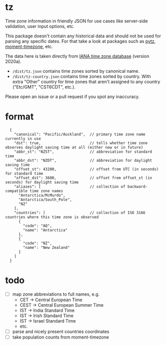 # tz

Time zone information in friendly JSON for use cases like server-side validation, user input options, etc.

This package doesn't contain any historical data and should not be used for parsing any specific dates. For that take a look at packages such as [pytz](https://pythonhosted.org/pytz/), [moment-timezone](https://momentjs.com/timezone/), etc.

The data here is taken directly from [IANA time zone database](https://www.iana.org/time-zones) (version 2020a).

- `/dist/tz.json` contains time zones sorted by canonical name.
- `/dist/tz-country.json` contains time zones sorted by country. With extra "Other" country for time zones that aren't assigned to any country ("Etc/GMT", "CST6CDT", etc.).

Please open an issue or a pull request if you spot any inaccuracy.

# format

```
  {
    "canonical": "Pacific/Auckland",  // primary time zone name currently in use
    "dst": true,                      // tells whether time zone observes daylight saving time at all (either now or in future)
    "abbr_st": "NZST",                // abbreviation for standard time
    "abbr_dst": "NZDT",               // abbreviation for daylight saving time
    "offset_st": 43200,               // offset from UTC (in seconds) for standard time
    "offset_dst": 3600,               // offset from offset_st (in seconds) for daylight saving time
    "aliases": [                      // collection of backward-compatible time zone names
      "Antarctica/McMurdo",
      "Antarctica/South_Pole",
      "NZ"
    ],
    "countries": [                    // collection of ISO 3166 countries where this time zone is observed
      {
        "code": "AQ",
        "name": "Antarctica"
      },
      {
        "code": "NZ",
        "name": "New Zealand"
      }
    ]
  }
```

# todo

- [ ] map zone abbreviations to full names, e.g.
  - CET → Central European Time
  - CEST → Central European Summer Time
  - IST → India Standard Time
  - IST → Irish Standard Time
  - IST → Israel Standard Time
  - etc.
- [ ] parse and nicely present countries coordinates
- [ ] take population counts from moment-timezone
